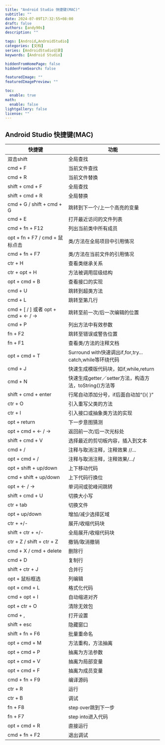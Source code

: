 ```yaml
---
title: "Android Studio 快捷键(MAC)"
subtitle: ""
date: 2024-07-09T17:32:55+08:00
draft: false
authors: [andy90s]
description: ""

tags: [Android,AndroidStudio]
categories: [文档]
series: [AndroidStudio记录]
keywords: [Android Studio]

hiddenFromHomePage: false
hiddenFromSearch: false

featuredImage: ""
featuredImagePreview: ""

toc:
  enable: true
math:
  enable: false
lightgallery: false
license: ""
---
```

<!--more-->
## Android Studio 快捷键(MAC)

| 快捷键 | 功能 |
| --- | --- |
|双击shift | 全局查找 |
|cmd + F | 当前文件查找 |
|cmd + R | 当前文件替换 |
|shift + cmd + F | 全局查找 |
|shift + cmd + R | 全局替换 |
|cmd + G / shift + cmd + G | 跳转到下一个/上一个高亮的变量 |
|cmd + E | 打开最近访问的文件列表 |
|cmd + fn + F12 | 列出当前类中所有成员 |
|opt + fn + F7 / cmd + 鼠标点击 | 类/方法在全局项目中引用情况 |
|cmd + fn + F7 | 类/方法在当前文件的引用情况 |
|ctr + H | 查看类继承关系 |
|ctr + opt + H | 方法被调用层级结构 |
|opt + cmd + B | 查看接口的实现 |
|cmd + U | 跳转到超类方法 |
|cmd + L | 跳转至第几行 |
|cmd + [ / ] 或者 opt + cmd + ← / → | 跳转至前一次/后一次编辑的位置 |
|cmd + P | 列出方法中有效参数 |
|fn + F2 | 跳转至错误或警告位置 |
|fn + F1 | 查看类/方法的注释文档 |
|opt + cmd + T | Surround with快速调出if,for,try…catch,while等环绕代码 |
|cmd + J | 快速生成模版代码块，如if,while,return |
|cmd + N | 快速生成getter／setter方法，构造方法，toString()方法等 |
|shift + cmd + enter | 行尾自动添加分号，if后面自动加“(){ }” |
|ctr + O | 引入重写父类的方法 |
|ctr + I | 引入接口或抽象类方法的实现 |
|opt + return | 下一步意图猜测 |
|opt + cmd + ← / → | 返回前一次/后一次光标处 |
|shift + cmd + V | 选择最近的剪切板内容，插入到文本 |
|cmd + / | 注释与取消注释，注释效果 //... |
|opt + cmd + / | 注释与取消注释，注释效果/.../ |
|opt + shift + up/down | 上下移动代码 |
|cmd + shift + up/down | 上下代码行换位 |
|opt + ← / → | 单词间或驼峰间跳转 |
|shift + cmd + U | 切换大小写 |
|ctr + tab | 切换文件 |
|opt + up/down | 增加/减少选择区域 |
|ctr + +/- | 展开/收缩代码块 |
|shift + ctr + +/- | 全局展开/收缩代码块 |
|ctr + Z / shift + ctr + Z | 撤销/取消撤销 |
|cmd + X / cmd + delete | 删除行 |
|cmd + D | 复制行 |
|shift + ctr + J | 合并行 |
|opt + 鼠标框选 | 列编辑 |
|opt + cmd + L | 格式化代码 |
|cmd + opt + I | 自动缩进对齐 |
|opt + ctr + O | 清除无效包 |
|cmd + , | 打开设置 |
|shift + esc | 隐藏窗口 |
|shift + fn + F6 | 批量重命名 |
|opt + cmd + M | 方法重构，方法抽离 |
|opt + cmd + P | 抽离为方法参数 |
|opt + cmd + V | 抽离为局部变量 |
|opt + cmd + F | 抽离为成员变量 |
|cmd + fn + F9 | 编译源码 |
|ctr + R | 运行 |
|ctr + B | 调试 |
|fn + F8 | step over跳到下一步 |
|fn + F7 | step into进入代码 |
|opt + cmd + R | 直接运行 |
|cmd + fn + F2 | 退出调试 |



